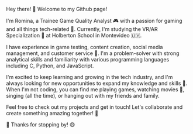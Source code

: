 Hey there! 👋 Welcome to my Github page!

I'm Romina, a Trainee Game Quality Analyst 🎮 with a passion for gaming and all things tech-related 🤖. Currently, I'm studying the VR/AR Specialization 🌟 at Holberton School in Montevideo 🇺🇾.

I have experience in game testing, content creation, social media management, and customer service 🤝. I'm a problem-solver with strong analytical skills and familiarity with various programming languages including C, Python, and JavaScript.

I'm excited to keep learning and growing in the tech industry, and I'm always looking for new opportunities to expand my knowledge and skills 🌱. When I'm not coding, you can find me playing games, watching movies 🍿, singing (all the time), or hanging out with my friends and family.

Feel free to check out my projects and get in touch! Let's collaborate and create something amazing together! 🤝

🚀 Thanks for stopping by! 😄

<!---
rominaguimaraens/rominaguimaraens is a ✨ special ✨ repository because its `README.md` (this file) appears on your GitHub profile.
You can click the Preview link to take a look at your changes.
--->
